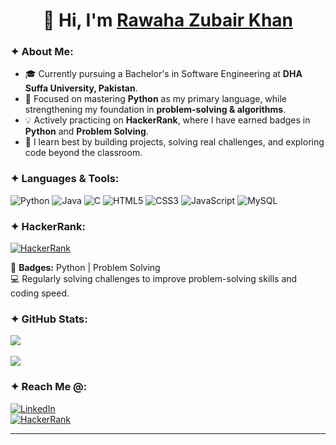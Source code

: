 <h1 align="center">👋 Hi, I'm <a href="http://www.linkedin.com/in/rawaha-zubair-khan" target="_blank">Rawaha Zubair Khan</a></h1>

<h3>✦ About Me:</h3>

- 🎓 Currently pursuing a Bachelor's in Software Engineering at **DHA Suffa University, Pakistan**.  
- 🐍 Focused on mastering **Python** as my primary language, while strengthening my foundation in **problem-solving & algorithms**.  
- 💡 Actively practicing on **HackerRank**, where I have earned badges in **Python** and **Problem Solving**.  
- 🔭 I learn best by building projects, solving real challenges, and exploring code beyond the classroom.  

<h3>✦ Languages & Tools:</h3>

![Python](https://img.shields.io/badge/python-3670A0.svg?style=flat-square&logo=python&logoColor=ffdd54) 
![Java](https://img.shields.io/badge/java-%23ED8B00.svg?style=flat-square&logo=openjdk&logoColor=white) 
![C](https://img.shields.io/badge/c-%2300599C.svg?style=flat-square&logo=c&logoColor=white) 
![HTML5](https://img.shields.io/badge/html5-%23E34F26.svg?style=flat-square&logo=html5&logoColor=white) 
![CSS3](https://img.shields.io/badge/css3-%231572B6.svg?style=flat-square&logo=css3&logoColor=white) 
![JavaScript](https://img.shields.io/badge/javascript-%23323330.svg?style=flat-square&logo=javascript&logoColor=%23F7DF1E) 
![MySQL](https://img.shields.io/badge/mysql-4479A1.svg?style=flat-square&logo=mysql&logoColor=white)  

<h3>✦ HackerRank:</h3>

[![HackerRank](https://img.shields.io/badge/HackerRank-2EC866?style=flat-square&logo=HackerRank&logoColor=white)](https://www.hackerrank.com/profile/rawahazkhan)  

🏅 **Badges:** Python | Problem Solving  
💻 Regularly solving challenges to improve problem-solving skills and coding speed.  

<h3>✦ GitHub Stats:</h3>

![](https://github-readme-stats.vercel.app/api?username=rawahazkhan&theme=react&hide_border=false&include_all_commits=true&count_private=false)<br/>  
![](https://streak-stats.demolab.com?user=rawahazkhan&theme=react&hide_border=false)<br/>

<h3>✦ Reach Me @:</h3>

[![LinkedIn](https://img.shields.io/badge/LinkedIn-%230077B5.svg?logo=linkedin&logoColor=white)](http://www.linkedin.com/in/rawaha-zubair-khan)  
[![HackerRank](https://img.shields.io/badge/HackerRank-%232EC866.svg?logo=HackerRank&logoColor=white)](https://www.hackerrank.com/profile/rawahazkhan)  

---
